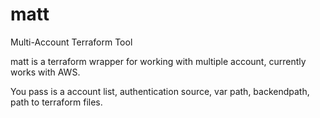 # matt
Multi-Account Terraform Tool

matt is a terraform wrapper for working with multiple account, currently works with AWS.

You pass is a account list, authentication source, var path, backendpath, path to terraform files.